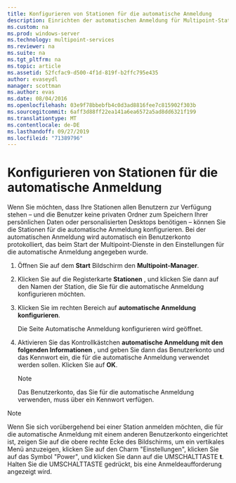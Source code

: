 ```yaml
---
title: Konfigurieren von Stationen für die automatische Anmeldung
description: Einrichten der automatischen Anmeldung für Multipoint-Stationen
ms.custom: na
ms.prod: windows-server
ms.technology: multipoint-services
ms.reviewer: na
ms.suite: na
ms.tgt_pltfrm: na
ms.topic: article
ms.assetid: 52fcfac9-d500-4f1d-819f-b2ffc795e435
author: evaseydl
manager: scottman
ms.author: evas
ms.date: 08/04/2016
ms.openlocfilehash: 03e9f78bbebfb4c0d3ad8816fee7c815902f303b
ms.sourcegitcommit: 6aff3d88ff22ea141a6ea6572a5ad8dd6321f199
ms.translationtype: MT
ms.contentlocale: de-DE
ms.lasthandoff: 09/27/2019
ms.locfileid: "71389796"
---
```

# <a name="configure-stations-for-automatic-logon"></a>Konfigurieren von Stationen für die automatische Anmeldung
Wenn Sie möchten, dass Ihre Stationen allen Benutzern zur Verfügung stehen – und die Benutzer keine privaten Ordner zum Speichern Ihrer persönlichen Daten oder personalisierten Desktops benötigen – können Sie die Stationen für die automatische Anmeldung konfigurieren. Bei der automatischen Anmeldung wird automatisch ein Benutzerkonto protokolliert, das beim Start der Multipoint-Dienste in den Einstellungen für die automatische Anmeldung angegeben wurde.  
  
1.  Öffnen Sie auf dem **Start** Bildschirm den **Multipoint-Manager**.  
  
2.  Klicken Sie auf die Registerkarte **Stationen** , und klicken Sie dann auf den Namen der Station, die Sie für die automatische Anmeldung konfigurieren möchten.  
  
3.  Klicken Sie im rechten Bereich auf **automatische Anmeldung konfigurieren**.  
  
    Die Seite Automatische Anmeldung konfigurieren wird geöffnet.  
  
4.  Aktivieren Sie das Kontrollkästchen **automatische Anmeldung mit den folgenden Informationen** , und geben Sie dann das Benutzerkonto und das Kennwort ein, die für die automatische Anmeldung verwendet werden sollen. Klicken Sie auf **OK**.  
  
    > [!NOTE]  
    > Das Benutzerkonto, das Sie für die automatische Anmeldung verwenden, muss über ein Kennwort verfügen.  
  
> [!NOTE]  
> Wenn Sie sich vorübergehend bei einer Station anmelden möchten, die für die automatische Anmeldung mit einem anderen Benutzerkonto eingerichtet ist, zeigen Sie auf die obere rechte Ecke des Bildschirms, um ein vertikales Menü anzuzeigen, klicken Sie auf den Charm "Einstellungen", klicken Sie auf das Symbol "Power", und klicken Sie dann auf die UMSCHALTTASTE  **t**. Halten Sie die UMSCHALTTASTE gedrückt, bis eine Anmeldeaufforderung angezeigt wird.